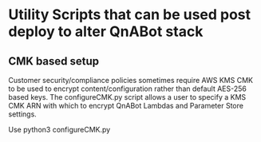 # Utility Scripts that can be used post deploy to alter QnABot stack

## CMK based setup
Customer security/compliance policies sometimes require AWS KMS CMK to be used to encrypt content/configuration rather
than default AES-256 based keys. The configureCMK.py script allows a user to specify a KMS CMK ARN with which 
to encrypt QnABot Lambdas and Parameter Store settings.

Use 
python3 configureCMK.py <CLOUDFORMATION STACK ARN> <KMS CMK ARN>